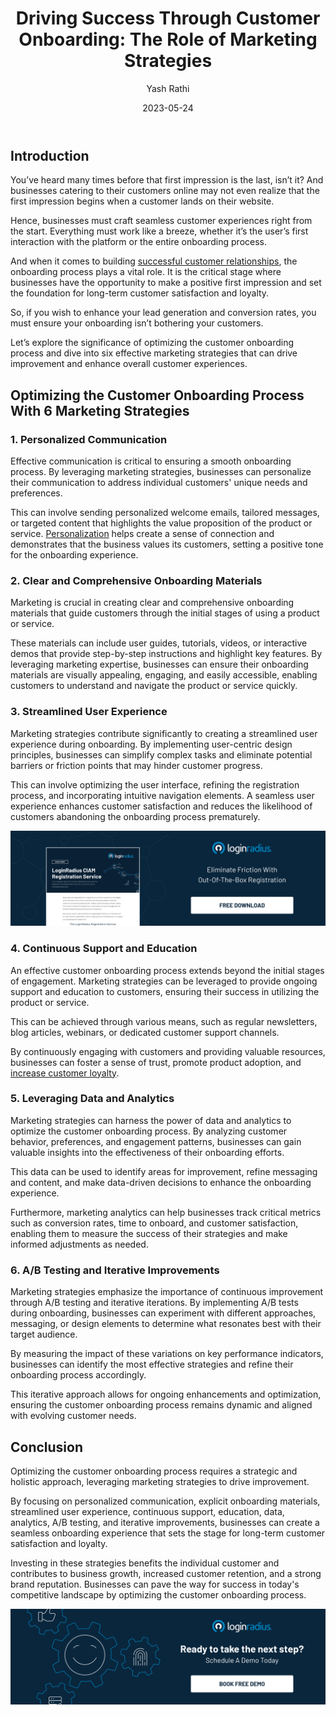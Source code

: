 ﻿---
title: "Driving Success Through Customer Onboarding: The Role of Marketing Strategies"
date: "2023-05-24"
coverImage: "customer-onboarding.jpg"
tags: ["customer onboarding","customer experience"]
author: "Yash Rathi"
description: "Explore the role of marketing in enhancing customer onboarding. Learn practical strategies like personalized communication, clear materials, streamlined experience, and continuous support for successful onboarding."
metadescription: "Discover how marketing strategies can optimize the customer onboarding process that further helps enhance lead generation and conversion rates."
metatitle: "How Marketing Strategies Optimize Customer Onboarding"
---

## Introduction

You’ve heard many times before that first impression is the last, isn’t it? And businesses catering to their customers online may not even realize that the first impression begins when a customer lands on their website. 

Hence, businesses must craft seamless customer experiences right from the start. Everything must work like a breeze, whether it’s the user’s first interaction with the platform or the entire onboarding process. 

And when it comes to building [successful customer relationships](https://www.loginradius.com/blog/growth/customer-relationship-business/), the onboarding process plays a vital role. It is the critical stage where businesses have the opportunity to make a positive first impression and set the foundation for long-term customer satisfaction and loyalty. 

So, if you wish to enhance your lead generation and conversion rates, you must ensure your onboarding isn’t bothering your customers. 

Let’s explore the significance of optimizing the customer onboarding process and dive into six effective marketing strategies that can drive improvement and enhance overall customer experiences.

## Optimizing the Customer Onboarding Process With 6 Marketing Strategies

### 1. Personalized Communication

Effective communication is critical to ensuring a smooth onboarding process. By leveraging marketing strategies, businesses can personalize their communication to address individual customers' unique needs and preferences. 

This can involve sending personalized welcome emails, tailored messages, or targeted content that highlights the value proposition of the product or service. [Personalization](https://www.loginradius.com/blog/growth/consumer-identity-rule-personalized-marketing-2022/) helps create a sense of connection and demonstrates that the business values its customers, setting a positive tone for the onboarding experience.

### 2. Clear and Comprehensive Onboarding Materials

Marketing is crucial in creating clear and comprehensive onboarding materials that guide customers through the initial stages of using a product or service. 

These materials can include user guides, tutorials, videos, or interactive demos that provide step-by-step instructions and highlight key features. By leveraging marketing expertise, businesses can ensure their onboarding materials are visually appealing, engaging, and easily accessible, enabling customers to understand and navigate the product or service quickly.

### 3. Streamlined User Experience

Marketing strategies contribute significantly to creating a streamlined user experience during onboarding. By implementing user-centric design principles, businesses can simplify complex tasks and eliminate potential barriers or friction points that may hinder customer progress.

This can involve optimizing the user interface, refining the registration process, and incorporating intuitive navigation elements. A seamless user experience enhances customer satisfaction and reduces the likelihood of customers abandoning the onboarding process prematurely.

[![DS-Prod-Reg-Service](DS-Prod-Reg-Service.png)](https://www.loginradius.com/resource/loginradius-ciam-registration-service/)

### 4. Continuous Support and Education

An effective customer onboarding process extends beyond the initial stages of engagement. Marketing strategies can be leveraged to provide ongoing support and education to customers, ensuring their success in utilizing the product or service. 

This can be achieved through various means, such as regular newsletters, blog articles, webinars, or dedicated customer support channels. 

By continuously engaging with customers and providing valuable resources, businesses can foster a sense of trust, promote product adoption, and [increase customer loyalty](https://www.loginradius.com/blog/growth/ciam-improves-customer-trust-and-loyalty/).

### 5. Leveraging Data and Analytics

Marketing strategies can harness the power of data and analytics to optimize the customer onboarding process. By analyzing customer behavior, preferences, and engagement patterns, businesses can gain valuable insights into the effectiveness of their onboarding efforts. 

This data can be used to identify areas for improvement, refine messaging and content, and make data-driven decisions to enhance the onboarding experience. 

Furthermore, marketing analytics can help businesses track critical metrics such as conversion rates, time to onboard, and customer satisfaction, enabling them to measure the success of their strategies and make informed adjustments as needed.

### 6. A/B Testing and Iterative Improvements

Marketing strategies emphasize the importance of continuous improvement through A/B testing and iterative iterations. By implementing A/B tests during onboarding, businesses can experiment with different approaches, messaging, or design elements to determine what resonates best with their target audience. 

By measuring the impact of these variations on key performance indicators, businesses can identify the most effective strategies and refine their onboarding process accordingly. 

This iterative approach allows for ongoing enhancements and optimization, ensuring the customer onboarding process remains dynamic and aligned with evolving customer needs.

## Conclusion

Optimizing the customer onboarding process requires a strategic and holistic approach, leveraging marketing strategies to drive improvement. 

By focusing on personalized communication, explicit onboarding materials, streamlined user experience, continuous support, education, data, analytics, A/B testing, and iterative improvements, businesses can create a seamless onboarding experience that sets the stage for long-term customer satisfaction and loyalty. 

Investing in these strategies benefits the individual customer and contributes to business growth, increased customer retention, and a strong brand reputation. Businesses can pave the way for success in today's competitive landscape by optimizing the customer onboarding process.

[![Book-a-demo](../../assets/book-a-demo-loginradius.png)](https://www.loginradius.com/book-a-demo/)